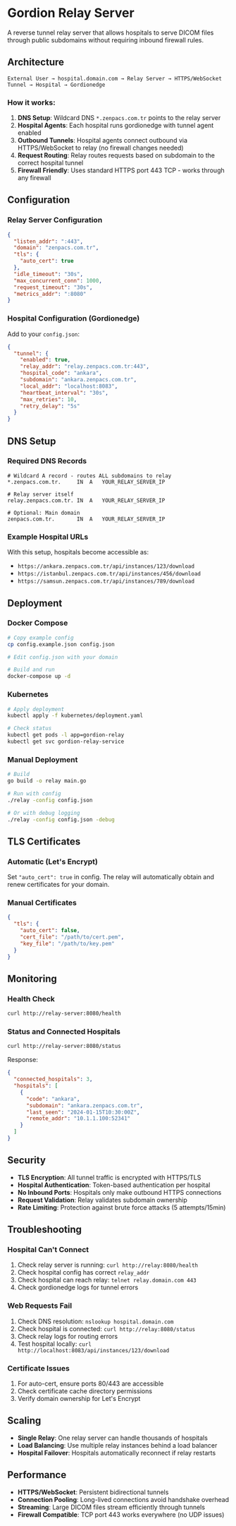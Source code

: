 # Gordion Relay Server

A reverse tunnel relay server that allows hospitals to serve DICOM files through public subdomains without requiring inbound firewall rules.

## Architecture

```
External User → hospital.domain.com → Relay Server → HTTPS/WebSocket Tunnel → Hospital → Gordionedge
```

### How it works:

1. **DNS Setup**: Wildcard DNS `*.zenpacs.com.tr` points to the relay server
2. **Hospital Agents**: Each hospital runs gordionedge with tunnel agent enabled
3. **Outbound Tunnels**: Hospital agents connect outbound via HTTPS/WebSocket to relay (no firewall changes needed)
4. **Request Routing**: Relay routes requests based on subdomain to the correct hospital tunnel
5. **Firewall Friendly**: Uses standard HTTPS port 443 TCP - works through any firewall

## Configuration

### Relay Server Configuration

```json
{
  "listen_addr": ":443",
  "domain": "zenpacs.com.tr",
  "tls": {
    "auto_cert": true
  },
  "idle_timeout": "30s",
  "max_concurrent_conn": 1000,
  "request_timeout": "30s",
  "metrics_addr": ":8080"
}
```

### Hospital Configuration (Gordionedge)

Add to your `config.json`:

```json
{
  "tunnel": {
    "enabled": true,
    "relay_addr": "relay.zenpacs.com.tr:443",
    "hospital_code": "ankara",
    "subdomain": "ankara.zenpacs.com.tr",
    "local_addr": "localhost:8083",
    "heartbeat_interval": "30s",
    "max_retries": 10,
    "retry_delay": "5s"
  }
}
```

## DNS Setup

### Required DNS Records

```
# Wildcard A record - routes ALL subdomains to relay
*.zenpacs.com.tr.     IN  A   YOUR_RELAY_SERVER_IP

# Relay server itself
relay.zenpacs.com.tr. IN  A   YOUR_RELAY_SERVER_IP

# Optional: Main domain
zenpacs.com.tr.       IN  A   YOUR_RELAY_SERVER_IP
```

### Example Hospital URLs

With this setup, hospitals become accessible as:
- `https://ankara.zenpacs.com.tr/api/instances/123/download`
- `https://istanbul.zenpacs.com.tr/api/instances/456/download`
- `https://samsun.zenpacs.com.tr/api/instances/789/download`

## Deployment

### Docker Compose

```bash
# Copy example config
cp config.example.json config.json

# Edit config.json with your domain

# Build and run
docker-compose up -d
```

### Kubernetes

```bash
# Apply deployment
kubectl apply -f kubernetes/deployment.yaml

# Check status
kubectl get pods -l app=gordion-relay
kubectl get svc gordion-relay-service
```

### Manual Deployment

```bash
# Build
go build -o relay main.go

# Run with config
./relay -config config.json

# Or with debug logging
./relay -config config.json -debug
```

## TLS Certificates

### Automatic (Let's Encrypt)

Set `"auto_cert": true` in config. The relay will automatically obtain and renew certificates for your domain.

### Manual Certificates

```json
{
  "tls": {
    "auto_cert": false,
    "cert_file": "/path/to/cert.pem",
    "key_file": "/path/to/key.pem"
  }
}
```

## Monitoring

### Health Check

```bash
curl http://relay-server:8080/health
```

### Status and Connected Hospitals

```bash
curl http://relay-server:8080/status
```

Response:
```json
{
  "connected_hospitals": 3,
  "hospitals": [
    {
      "code": "ankara",
      "subdomain": "ankara.zenpacs.com.tr",
      "last_seen": "2024-01-15T10:30:00Z",
      "remote_addr": "10.1.1.100:52341"
    }
  ]
}
```

## Security

- **TLS Encryption**: All tunnel traffic is encrypted with HTTPS/TLS
- **Hospital Authentication**: Token-based authentication per hospital
- **No Inbound Ports**: Hospitals only make outbound HTTPS connections
- **Request Validation**: Relay validates subdomain ownership
- **Rate Limiting**: Protection against brute force attacks (5 attempts/15min)

## Troubleshooting

### Hospital Can't Connect

1. Check relay server is running: `curl http://relay:8080/health`
2. Check hospital config has correct `relay_addr`
3. Check hospital can reach relay: `telnet relay.domain.com 443`
4. Check gordionedge logs for tunnel errors

### Web Requests Fail

1. Check DNS resolution: `nslookup hospital.domain.com`
2. Check hospital is connected: `curl http://relay:8080/status`
3. Check relay logs for routing errors
4. Test hospital locally: `curl http://localhost:8083/api/instances/123/download`

### Certificate Issues

1. For auto-cert, ensure ports 80/443 are accessible
2. Check certificate cache directory permissions
3. Verify domain ownership for Let's Encrypt

## Scaling

- **Single Relay**: One relay server can handle thousands of hospitals
- **Load Balancing**: Use multiple relay instances behind a load balancer
- **Hospital Failover**: Hospitals automatically reconnect if relay restarts

## Performance

- **HTTPS/WebSocket**: Persistent bidirectional tunnels
- **Connection Pooling**: Long-lived connections avoid handshake overhead
- **Streaming**: Large DICOM files stream efficiently through tunnels
- **Firewall Compatible**: TCP port 443 works everywhere (no UDP issues)